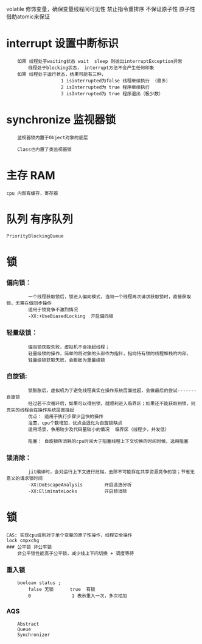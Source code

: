 volatile 修饰变量，确保变量线程间可见性 禁止指令重排序 不保证原子性 原子性借助atomic来保证

# interrupt 设置中断标识

        如果 线程处于waiting状态 wait  sleep 则抛出interruptException异常
            线程处于blocking状态， interrupt方法不会产生任何印象
        如果 线程处于运行状态，结果可能有三种，
                        1 isinterrupted为false 线程继续执行 （最多）
                        2 isInterrupted为 true 程序继续执行
                        3 isInterrupted为 true 程序退出（极少数）

# synchronize 监视器锁

        监视器锁内置于Object对象的底层
        
        Class也内置了类监视器锁

# 主存 RAM        
    cpu 内部有缓存，寄存器

# 队列 有序队列
    PriorityBlockingQueue

# 锁  
### 偏向锁：
            一个线程获取锁后，锁进入偏向模式，当同一个线程再次请求获取锁时，直接获取锁，无需在做同步操作
            适用于锁竞争不激烈情况
            -XX:+UseBiasedLocking  开启偏向锁
### 轻量级锁：
            偏向锁获取失败，虚拟机不会挂起线程；
            轻量级锁的操作，简单的将对象的头部作为指针，指向持有锁的线程堆栈的内部，
            轻量级锁获取失败，会膨胀为重量级锁
### 自旋锁:
            锁膨胀后，虚拟机为了避免线程真实在操作系统层面挂起，会做最后的尝试-------自旋锁
            经过若干次循环后，如果可以得到锁，就顺利进入临界区；如果还不能获取到锁，则真实的线程会在操作系统层面挂起
            优点： 适用于执行步骤少且快的操作
            注意，cpu个数增加，优点会退化为自旋锁缺点
            适用场景，争用较少及代码量较小的情况  临界区（线程少，并发低）

            阻塞： 自旋锁所消耗的cpu时间大于阻塞线程上下文切换的时间时候，选用阻塞
### 锁消除：
            jit编译时，会对运行上下文进行扫描，去除不可能存在共享资源竞争的锁；节省无意义的请求锁时间
            -XX:DoEscapeAnalysis        开启逃逸分析
            -XX:EliminateLocks          开启锁消除



# 锁

    CAS: 实现cpu级别对于单个变量的原子性操作，线程安全操作
    lock cmpxchg
    ### 公平锁 非公平锁
        非公平锁性能高于公平锁，减少线上下问切换 + 调度等待
### 重入锁
        boolean status ; 
            false 无锁      true  有锁
            0               1 表示重入一次，多次相加
### AQS
        Abstract
        Queue
        Synchronizer